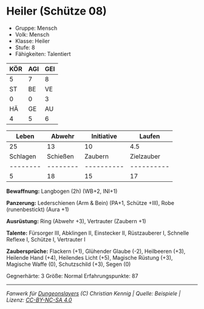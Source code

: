 # Heiler (Schütze 08)  
- Gruppe: Mensch  
- Volk: Mensch  
- Klasse: Heiler  
- Stufe: 8  
- Fähigkeiten: Talentiert  


| KÖR | AGI | GEI |  
| --- | --- | --- |  
| 5   | 7   | 8   |
| ST  | BE  | VE  |  
| 0   | 0   | 3   |
| HÄ  | GE  | AU  |  
| 4   | 5   | 6   |


| Leben    | Abwehr   | Initiative | Laufen     |
| -------- | -------- | ---------- | ---------- |
| 25       | 13       | 10         | 4.5        |
| Schlagen | Schießen | Zaubern    | Zielzauber |
| -------- | -------- | ---------- | ---------- |
| 5        | 18       | 15         | 17         |

**Bewaffnung:**
Langbogen (2h) (WB+2, INI+1)

**Panzerung:**
Lederschienen (Arm & Bein) (PA+1, Schütze +III), Robe (runenbestickt) (Aura +1)

**Ausrüstung:**
Ring (Abwehr +3), Vertrauter (Zaubern +1)

**Talente:**
Fürsorger III, Abklingen II, Einstecker II, Rüstzauberer I, Schnelle Reflexe I, Schütze I, Vertrauter I

**Zaubersprüche:**
Flackern (+1), Glühender Glaube (-2), Heilbeeren (+3), Heilende Hand (+4), Heilendes Licht (+5), Magische Rüstung (+3), Magische Waffe (0), Schutzschild (+3), Segen (0)

Gegnerhärte: 3
Größe: Normal
Erfahrungspunkte: 87



___
*Fanwerk für [Dungeonslayers](https://www.dungeonslayers.net/) (C) Christian Kennig | Quelle: Beispiele | Lizenz: [CC-BY-NC-SA 4.0](https://creativecommons.org/licenses/by-nc-sa/4.0/deed.de)*